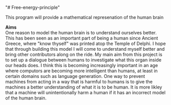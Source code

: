 "# Free-energy-principle" 

This program will provide a mathematical represenation of the human brain 

**Aims**  \
One reason to model the human brain is to understand ourselves better. This has been seen as an important part of being a human since Ancient Greece, where "know thyself" was printed atop the Temple of Delphi. I hope that through building this model I will come to understand myself better and bring other contributors along on the ride. 
My main aim from this project is to set up a dialogue between humans to investigate what this organ inside our heads does. I think this is becoming increasingly important in an age where computors are becoming more intelligent than humans, at least in certain domains such as language generation. One way to prevent machines from acting in a way that is harmful to humans is to give the machines a better understanding of what it is to be human. It is more likley that a machine will unintentionally harm a human if it has an incorrect model of the human brain.



